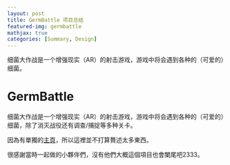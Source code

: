 ```yaml
---
layout: post
title: GermBattle 项目总结
featured-img: germbattle
mathjax: true
categories: [Summary, Design]
---
```


细菌大作战是一个增强现实（AR）的射击游戏，游戏中将会遇到各种的（可爱的）细菌。

<!--more-->

# GermBattle

细菌大作战是一个增强现实（AR）的射击游戏，游戏中将会遇到各种的（可爱的）细菌，除了消灭战役还有调查/捕捉等多种关卡。

因為有單獨的[主頁](https://germbattle.github.io/design/design.html)，所以這裡並不打算贅述太多東西。

很感謝當時一起做的小夥伴們，沒有他們大概這個項目也會闌尾吧2333。
